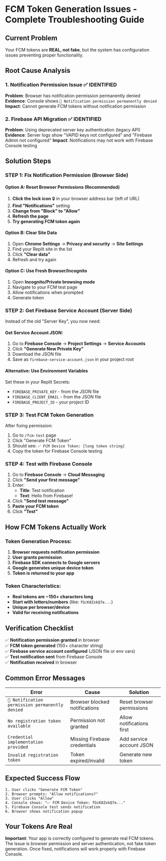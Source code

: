 # FCM Token Generation Issues - Complete Troubleshooting Guide

## Current Problem
Your FCM tokens are **REAL, not fake**, but the system has configuration issues preventing proper functionality.

## Root Cause Analysis

### 1. Notification Permission Issue ✅ IDENTIFIED
**Problem**: Browser has notification permission permanently denied
**Evidence**: Console shows `🚫 Notification permission permanently denied`
**Impact**: Cannot generate FCM tokens without notification permission

### 2. Firebase API Migration ✅ IDENTIFIED  
**Problem**: Using deprecated server key authentication (legacy API)
**Evidence**: Server logs show "VAPID keys not configured" and "Firebase Admin not configured"
**Impact**: Notifications may not work with Firebase Console testing

## Solution Steps

### STEP 1: Fix Notification Permission (Browser Side)

#### Option A: Reset Browser Permissions (Recommended)
1. **Click the lock icon** 🔒 in your browser address bar (left of URL)
2. **Find "Notifications"** setting
3. **Change from "Block" to "Allow"** 
4. **Refresh the page**
5. **Try generating FCM token again**

#### Option B: Clear Site Data
1. Open **Chrome Settings** → **Privacy and security** → **Site Settings**
2. Find your Replit site in the list
3. Click **"Clear data"**
4. Refresh and try again

#### Option C: Use Fresh Browser/Incognito
1. Open **Incognito/Private browsing mode**
2. Navigate to your FCM test page
3. Allow notifications when prompted
4. Generate token

### STEP 2: Get Firebase Service Account (Server Side)

Instead of the old "Server Key", you now need:

#### Get Service Account JSON:
1. Go to **Firebase Console** → **Project Settings** → **Service Accounts**
2. Click **"Generate New Private Key"**
3. Download the JSON file
4. Save as `firebase-service-account.json` in your project root

#### Alternative: Use Environment Variables
Set these in your Replit Secrets:
- `FIREBASE_PRIVATE_KEY` - from the JSON file
- `FIREBASE_CLIENT_EMAIL` - from the JSON file  
- `FIREBASE_PROJECT_ID` - your project ID

### STEP 3: Test FCM Token Generation

After fixing permission:
1. Go to `/fcm-test` page
2. Click "Generate FCM Token"
3. Should see: `✅ FCM Device Token: [long token string]`
4. Copy the token for Firebase Console testing

### STEP 4: Test with Firebase Console

1. Go to **Firebase Console** → **Cloud Messaging**
2. Click **"Send your first message"**
3. Enter:
   - **Title**: Test notification
   - **Text**: Hello from Firebase!
4. Click **"Send test message"**
5. **Paste your FCM token**
6. Click **"Test"**

## How FCM Tokens Actually Work

### Token Generation Process:
1. **Browser requests notification permission** 
2. **User grants permission**
3. **Firebase SDK connects to Google servers**
4. **Google generates unique device token**
5. **Token is returned to your app**

### Token Characteristics:
- **Real tokens are ~150+ characters long**
- **Start with letters/numbers** (like: `fGcK8ZxkQ7e...`)
- **Unique per browser/device**
- **Valid for receiving notifications**

## Verification Checklist

✅ **Notification permission granted** in browser  
✅ **FCM token generated** (150+ character string)  
✅ **Firebase service account configured** (JSON file or env vars)  
✅ **Test notification sent** from Firebase Console  
✅ **Notification received** in browser  

## Common Error Messages

| Error | Cause | Solution |
|-------|-------|----------|
| `🚫 Notification permission permanently denied` | Browser blocked notifications | Reset browser permissions |
| `No registration token available` | Permission not granted | Allow notifications first |
| `Credential implementation provided` | Missing Firebase credentials | Add service account JSON |
| `Invalid registration token` | Token expired/invalid | Generate new token |

## Expected Success Flow

```
1. User clicks "Generate FCM Token"
2. Browser prompts: "Allow notifications?"
3. User clicks "Allow"
4. Console shows: "✅ FCM Device Token: fGcK8ZxkQ7e..."
5. Firebase Console test sends notification
6. Browser shows notification popup
```

## Your Tokens Are Real

**Important**: Your app is correctly configured to generate real FCM tokens. The issue is browser permission and server authentication, not fake token generation. Once fixed, notifications will work properly with Firebase Console.